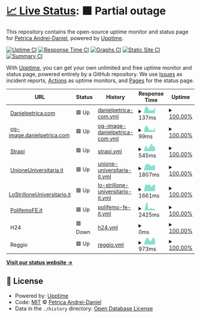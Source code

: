 # [📈 Live Status](https://uptime.danielpetrica.com): <!--live status--> **🟧 Partial outage**

This repository contains the open-source uptime monitor and status page for [Petrica Andrei-Daniel](https://danielpetrica.com), powered by [Upptime](https://github.com/upptime/upptime).

[![Uptime CI](https://github.com/danielpetrica/uptime/workflows/Uptime%20CI/badge.svg)](https://github.com/uptime/danielpetrica/actions?query=workflow%3A%22Uptime+CI%22)
[![Response Time CI](https://github.com/danielpetrica/uptime/workflows/Response%20Time%20CI/badge.svg)](https://github.com/danielpetrica/upptime/actions?query=workflow%3A%22Response+Time+CI%22)
[![Graphs CI](https://github.com/danielpetrica/uptime/workflows/Graphs%20CI/badge.svg)](https://github.com/danielpetrica/upptime/actions?query=workflow%3A%22Graphs+CI%22)
[![Static Site CI](https://github.com/danielpetrica/uptime/workflows/Static%20Site%20CI/badge.svg)](https://github.com/danielpetrica/uptime/actions?query=workflow%3A%22Static+Site+CI%22)
[![Summary CI](https://github.com/danielpetrica/uptime/workflows/Summary%20CI/badge.svg)](https://github.com/danielpetrica/uptime/actions?query=workflow%3A%22Summary+CI%22)

With [Upptime](https://upptime.js.org), you can get your own unlimited and free uptime monitor and status page, powered entirely by a GitHub repository. We use [Issues](https://github.com/danielpetrica/upptime/issues) as incident reports, [Actions](https://github.com/danielpetrica/upptime/actions) as uptime monitors, and [Pages](https://uptime.danielpetrica.com) for the status page.

<!--start: status pages-->
<!-- This summary is generated by Upptime (https://github.com/upptime/upptime) -->
<!-- Do not edit this manually, your changes will be overwritten -->
<!-- prettier-ignore -->
| URL | Status | History | Response Time | Uptime |
| --- | ------ | ------- | ------------- | ------ |
| <img alt="" src="https://favicons.githubusercontent.com/danielpetrica.com" height="13"> [Danielpetrica.com](https://danielpetrica.com) | 🟩 Up | [danielpetrica-com.yml](https://github.com/danielpetrica/uptime/commits/HEAD/history/danielpetrica-com.yml) | <details><summary><img alt="Response time graph" src="./graphs/danielpetrica-com/response-time-week.png" height="20"> 137ms</summary><br><a href="https://uptime.danielpetrica.com/history/danielpetrica-com"><img alt="Response time 139" src="https://img.shields.io/endpoint?url=https%3A%2F%2Fraw.githubusercontent.com%2Fdanielpetrica%2Fuptime%2FHEAD%2Fapi%2Fdanielpetrica-com%2Fresponse-time.json"></a><br><a href="https://uptime.danielpetrica.com/history/danielpetrica-com"><img alt="24-hour response time 142" src="https://img.shields.io/endpoint?url=https%3A%2F%2Fraw.githubusercontent.com%2Fdanielpetrica%2Fuptime%2FHEAD%2Fapi%2Fdanielpetrica-com%2Fresponse-time-day.json"></a><br><a href="https://uptime.danielpetrica.com/history/danielpetrica-com"><img alt="7-day response time 137" src="https://img.shields.io/endpoint?url=https%3A%2F%2Fraw.githubusercontent.com%2Fdanielpetrica%2Fuptime%2FHEAD%2Fapi%2Fdanielpetrica-com%2Fresponse-time-week.json"></a><br><a href="https://uptime.danielpetrica.com/history/danielpetrica-com"><img alt="30-day response time 172" src="https://img.shields.io/endpoint?url=https%3A%2F%2Fraw.githubusercontent.com%2Fdanielpetrica%2Fuptime%2FHEAD%2Fapi%2Fdanielpetrica-com%2Fresponse-time-month.json"></a><br><a href="https://uptime.danielpetrica.com/history/danielpetrica-com"><img alt="1-year response time 139" src="https://img.shields.io/endpoint?url=https%3A%2F%2Fraw.githubusercontent.com%2Fdanielpetrica%2Fuptime%2FHEAD%2Fapi%2Fdanielpetrica-com%2Fresponse-time-year.json"></a></details> | <details><summary><a href="https://uptime.danielpetrica.com/history/danielpetrica-com">100.00%</a></summary><a href="https://uptime.danielpetrica.com/history/danielpetrica-com"><img alt="All-time uptime 100.00%" src="https://img.shields.io/endpoint?url=https%3A%2F%2Fraw.githubusercontent.com%2Fdanielpetrica%2Fuptime%2FHEAD%2Fapi%2Fdanielpetrica-com%2Fuptime.json"></a><br><a href="https://uptime.danielpetrica.com/history/danielpetrica-com"><img alt="24-hour uptime 100.00%" src="https://img.shields.io/endpoint?url=https%3A%2F%2Fraw.githubusercontent.com%2Fdanielpetrica%2Fuptime%2FHEAD%2Fapi%2Fdanielpetrica-com%2Fuptime-day.json"></a><br><a href="https://uptime.danielpetrica.com/history/danielpetrica-com"><img alt="7-day uptime 100.00%" src="https://img.shields.io/endpoint?url=https%3A%2F%2Fraw.githubusercontent.com%2Fdanielpetrica%2Fuptime%2FHEAD%2Fapi%2Fdanielpetrica-com%2Fuptime-week.json"></a><br><a href="https://uptime.danielpetrica.com/history/danielpetrica-com"><img alt="30-day uptime 100.00%" src="https://img.shields.io/endpoint?url=https%3A%2F%2Fraw.githubusercontent.com%2Fdanielpetrica%2Fuptime%2FHEAD%2Fapi%2Fdanielpetrica-com%2Fuptime-month.json"></a><br><a href="https://uptime.danielpetrica.com/history/danielpetrica-com"><img alt="1-year uptime 100.00%" src="https://img.shields.io/endpoint?url=https%3A%2F%2Fraw.githubusercontent.com%2Fdanielpetrica%2Fuptime%2FHEAD%2Fapi%2Fdanielpetrica-com%2Fuptime-year.json"></a></details>
| <img alt="" src="https://favicons.githubusercontent.com/og-image.danielpetrica.com" height="13"> [og-image.danielpetrica.com](https://og-image.danielpetrica.com) | 🟩 Up | [og-image-danielpetrica-com.yml](https://github.com/danielpetrica/uptime/commits/HEAD/history/og-image-danielpetrica-com.yml) | <details><summary><img alt="Response time graph" src="./graphs/og-image-danielpetrica-com/response-time-week.png" height="20"> 99ms</summary><br><a href="https://uptime.danielpetrica.com/history/og-image-danielpetrica-com"><img alt="Response time 112" src="https://img.shields.io/endpoint?url=https%3A%2F%2Fraw.githubusercontent.com%2Fdanielpetrica%2Fuptime%2FHEAD%2Fapi%2Fog-image-danielpetrica-com%2Fresponse-time.json"></a><br><a href="https://uptime.danielpetrica.com/history/og-image-danielpetrica-com"><img alt="24-hour response time 94" src="https://img.shields.io/endpoint?url=https%3A%2F%2Fraw.githubusercontent.com%2Fdanielpetrica%2Fuptime%2FHEAD%2Fapi%2Fog-image-danielpetrica-com%2Fresponse-time-day.json"></a><br><a href="https://uptime.danielpetrica.com/history/og-image-danielpetrica-com"><img alt="7-day response time 99" src="https://img.shields.io/endpoint?url=https%3A%2F%2Fraw.githubusercontent.com%2Fdanielpetrica%2Fuptime%2FHEAD%2Fapi%2Fog-image-danielpetrica-com%2Fresponse-time-week.json"></a><br><a href="https://uptime.danielpetrica.com/history/og-image-danielpetrica-com"><img alt="30-day response time 144" src="https://img.shields.io/endpoint?url=https%3A%2F%2Fraw.githubusercontent.com%2Fdanielpetrica%2Fuptime%2FHEAD%2Fapi%2Fog-image-danielpetrica-com%2Fresponse-time-month.json"></a><br><a href="https://uptime.danielpetrica.com/history/og-image-danielpetrica-com"><img alt="1-year response time 112" src="https://img.shields.io/endpoint?url=https%3A%2F%2Fraw.githubusercontent.com%2Fdanielpetrica%2Fuptime%2FHEAD%2Fapi%2Fog-image-danielpetrica-com%2Fresponse-time-year.json"></a></details> | <details><summary><a href="https://uptime.danielpetrica.com/history/og-image-danielpetrica-com">100.00%</a></summary><a href="https://uptime.danielpetrica.com/history/og-image-danielpetrica-com"><img alt="All-time uptime 100.00%" src="https://img.shields.io/endpoint?url=https%3A%2F%2Fraw.githubusercontent.com%2Fdanielpetrica%2Fuptime%2FHEAD%2Fapi%2Fog-image-danielpetrica-com%2Fuptime.json"></a><br><a href="https://uptime.danielpetrica.com/history/og-image-danielpetrica-com"><img alt="24-hour uptime 100.00%" src="https://img.shields.io/endpoint?url=https%3A%2F%2Fraw.githubusercontent.com%2Fdanielpetrica%2Fuptime%2FHEAD%2Fapi%2Fog-image-danielpetrica-com%2Fuptime-day.json"></a><br><a href="https://uptime.danielpetrica.com/history/og-image-danielpetrica-com"><img alt="7-day uptime 100.00%" src="https://img.shields.io/endpoint?url=https%3A%2F%2Fraw.githubusercontent.com%2Fdanielpetrica%2Fuptime%2FHEAD%2Fapi%2Fog-image-danielpetrica-com%2Fuptime-week.json"></a><br><a href="https://uptime.danielpetrica.com/history/og-image-danielpetrica-com"><img alt="30-day uptime 100.00%" src="https://img.shields.io/endpoint?url=https%3A%2F%2Fraw.githubusercontent.com%2Fdanielpetrica%2Fuptime%2FHEAD%2Fapi%2Fog-image-danielpetrica-com%2Fuptime-month.json"></a><br><a href="https://uptime.danielpetrica.com/history/og-image-danielpetrica-com"><img alt="1-year uptime 100.00%" src="https://img.shields.io/endpoint?url=https%3A%2F%2Fraw.githubusercontent.com%2Fdanielpetrica%2Fuptime%2FHEAD%2Fapi%2Fog-image-danielpetrica-com%2Fuptime-year.json"></a></details>
| <img alt="" src="https://favicons.githubusercontent.com/strapi.padserver.xyz" height="13"> [Strapi](https://strapi.padserver.xyz/) | 🟩 Up | [strapi.yml](https://github.com/danielpetrica/uptime/commits/HEAD/history/strapi.yml) | <details><summary><img alt="Response time graph" src="./graphs/strapi/response-time-week.png" height="20"> 545ms</summary><br><a href="https://uptime.danielpetrica.com/history/strapi"><img alt="Response time 477" src="https://img.shields.io/endpoint?url=https%3A%2F%2Fraw.githubusercontent.com%2Fdanielpetrica%2Fuptime%2FHEAD%2Fapi%2Fstrapi%2Fresponse-time.json"></a><br><a href="https://uptime.danielpetrica.com/history/strapi"><img alt="24-hour response time 504" src="https://img.shields.io/endpoint?url=https%3A%2F%2Fraw.githubusercontent.com%2Fdanielpetrica%2Fuptime%2FHEAD%2Fapi%2Fstrapi%2Fresponse-time-day.json"></a><br><a href="https://uptime.danielpetrica.com/history/strapi"><img alt="7-day response time 545" src="https://img.shields.io/endpoint?url=https%3A%2F%2Fraw.githubusercontent.com%2Fdanielpetrica%2Fuptime%2FHEAD%2Fapi%2Fstrapi%2Fresponse-time-week.json"></a><br><a href="https://uptime.danielpetrica.com/history/strapi"><img alt="30-day response time 462" src="https://img.shields.io/endpoint?url=https%3A%2F%2Fraw.githubusercontent.com%2Fdanielpetrica%2Fuptime%2FHEAD%2Fapi%2Fstrapi%2Fresponse-time-month.json"></a><br><a href="https://uptime.danielpetrica.com/history/strapi"><img alt="1-year response time 440" src="https://img.shields.io/endpoint?url=https%3A%2F%2Fraw.githubusercontent.com%2Fdanielpetrica%2Fuptime%2FHEAD%2Fapi%2Fstrapi%2Fresponse-time-year.json"></a></details> | <details><summary><a href="https://uptime.danielpetrica.com/history/strapi">100.00%</a></summary><a href="https://uptime.danielpetrica.com/history/strapi"><img alt="All-time uptime 100.00%" src="https://img.shields.io/endpoint?url=https%3A%2F%2Fraw.githubusercontent.com%2Fdanielpetrica%2Fuptime%2FHEAD%2Fapi%2Fstrapi%2Fuptime.json"></a><br><a href="https://uptime.danielpetrica.com/history/strapi"><img alt="24-hour uptime 100.00%" src="https://img.shields.io/endpoint?url=https%3A%2F%2Fraw.githubusercontent.com%2Fdanielpetrica%2Fuptime%2FHEAD%2Fapi%2Fstrapi%2Fuptime-day.json"></a><br><a href="https://uptime.danielpetrica.com/history/strapi"><img alt="7-day uptime 100.00%" src="https://img.shields.io/endpoint?url=https%3A%2F%2Fraw.githubusercontent.com%2Fdanielpetrica%2Fuptime%2FHEAD%2Fapi%2Fstrapi%2Fuptime-week.json"></a><br><a href="https://uptime.danielpetrica.com/history/strapi"><img alt="30-day uptime 100.00%" src="https://img.shields.io/endpoint?url=https%3A%2F%2Fraw.githubusercontent.com%2Fdanielpetrica%2Fuptime%2FHEAD%2Fapi%2Fstrapi%2Fuptime-month.json"></a><br><a href="https://uptime.danielpetrica.com/history/strapi"><img alt="1-year uptime 100.00%" src="https://img.shields.io/endpoint?url=https%3A%2F%2Fraw.githubusercontent.com%2Fdanielpetrica%2Fuptime%2FHEAD%2Fapi%2Fstrapi%2Fuptime-year.json"></a></details>
| <img alt="" src="https://favicons.githubusercontent.com/www.unioneuniversitaria.it" height="13"> [UnioneUniversitaria.it](https://www.unioneuniversitaria.it) | 🟩 Up | [unione-universitaria-it.yml](https://github.com/danielpetrica/uptime/commits/HEAD/history/unione-universitaria-it.yml) | <details><summary><img alt="Response time graph" src="./graphs/unione-universitaria-it/response-time-week.png" height="20"> 1807ms</summary><br><a href="https://uptime.danielpetrica.com/history/unione-universitaria-it"><img alt="Response time 1647" src="https://img.shields.io/endpoint?url=https%3A%2F%2Fraw.githubusercontent.com%2Fdanielpetrica%2Fuptime%2FHEAD%2Fapi%2Funione-universitaria-it%2Fresponse-time.json"></a><br><a href="https://uptime.danielpetrica.com/history/unione-universitaria-it"><img alt="24-hour response time 2151" src="https://img.shields.io/endpoint?url=https%3A%2F%2Fraw.githubusercontent.com%2Fdanielpetrica%2Fuptime%2FHEAD%2Fapi%2Funione-universitaria-it%2Fresponse-time-day.json"></a><br><a href="https://uptime.danielpetrica.com/history/unione-universitaria-it"><img alt="7-day response time 1807" src="https://img.shields.io/endpoint?url=https%3A%2F%2Fraw.githubusercontent.com%2Fdanielpetrica%2Fuptime%2FHEAD%2Fapi%2Funione-universitaria-it%2Fresponse-time-week.json"></a><br><a href="https://uptime.danielpetrica.com/history/unione-universitaria-it"><img alt="30-day response time 1783" src="https://img.shields.io/endpoint?url=https%3A%2F%2Fraw.githubusercontent.com%2Fdanielpetrica%2Fuptime%2FHEAD%2Fapi%2Funione-universitaria-it%2Fresponse-time-month.json"></a><br><a href="https://uptime.danielpetrica.com/history/unione-universitaria-it"><img alt="1-year response time 1674" src="https://img.shields.io/endpoint?url=https%3A%2F%2Fraw.githubusercontent.com%2Fdanielpetrica%2Fuptime%2FHEAD%2Fapi%2Funione-universitaria-it%2Fresponse-time-year.json"></a></details> | <details><summary><a href="https://uptime.danielpetrica.com/history/unione-universitaria-it">100.00%</a></summary><a href="https://uptime.danielpetrica.com/history/unione-universitaria-it"><img alt="All-time uptime 100.00%" src="https://img.shields.io/endpoint?url=https%3A%2F%2Fraw.githubusercontent.com%2Fdanielpetrica%2Fuptime%2FHEAD%2Fapi%2Funione-universitaria-it%2Fuptime.json"></a><br><a href="https://uptime.danielpetrica.com/history/unione-universitaria-it"><img alt="24-hour uptime 100.00%" src="https://img.shields.io/endpoint?url=https%3A%2F%2Fraw.githubusercontent.com%2Fdanielpetrica%2Fuptime%2FHEAD%2Fapi%2Funione-universitaria-it%2Fuptime-day.json"></a><br><a href="https://uptime.danielpetrica.com/history/unione-universitaria-it"><img alt="7-day uptime 100.00%" src="https://img.shields.io/endpoint?url=https%3A%2F%2Fraw.githubusercontent.com%2Fdanielpetrica%2Fuptime%2FHEAD%2Fapi%2Funione-universitaria-it%2Fuptime-week.json"></a><br><a href="https://uptime.danielpetrica.com/history/unione-universitaria-it"><img alt="30-day uptime 100.00%" src="https://img.shields.io/endpoint?url=https%3A%2F%2Fraw.githubusercontent.com%2Fdanielpetrica%2Fuptime%2FHEAD%2Fapi%2Funione-universitaria-it%2Fuptime-month.json"></a><br><a href="https://uptime.danielpetrica.com/history/unione-universitaria-it"><img alt="1-year uptime 100.00%" src="https://img.shields.io/endpoint?url=https%3A%2F%2Fraw.githubusercontent.com%2Fdanielpetrica%2Fuptime%2FHEAD%2Fapi%2Funione-universitaria-it%2Fuptime-year.json"></a></details>
| <img alt="" src="https://favicons.githubusercontent.com/www.lostrilloneuniversitario.it" height="13"> [LoStrilloneUniversitario.it](https://www.lostrilloneuniversitario.it/) | 🟩 Up | [lo-strillone-universitario-it.yml](https://github.com/danielpetrica/uptime/commits/HEAD/history/lo-strillone-universitario-it.yml) | <details><summary><img alt="Response time graph" src="./graphs/lo-strillone-universitario-it/response-time-week.png" height="20"> 1661ms</summary><br><a href="https://uptime.danielpetrica.com/history/lo-strillone-universitario-it"><img alt="Response time 1743" src="https://img.shields.io/endpoint?url=https%3A%2F%2Fraw.githubusercontent.com%2Fdanielpetrica%2Fuptime%2FHEAD%2Fapi%2Flo-strillone-universitario-it%2Fresponse-time.json"></a><br><a href="https://uptime.danielpetrica.com/history/lo-strillone-universitario-it"><img alt="24-hour response time 1900" src="https://img.shields.io/endpoint?url=https%3A%2F%2Fraw.githubusercontent.com%2Fdanielpetrica%2Fuptime%2FHEAD%2Fapi%2Flo-strillone-universitario-it%2Fresponse-time-day.json"></a><br><a href="https://uptime.danielpetrica.com/history/lo-strillone-universitario-it"><img alt="7-day response time 1661" src="https://img.shields.io/endpoint?url=https%3A%2F%2Fraw.githubusercontent.com%2Fdanielpetrica%2Fuptime%2FHEAD%2Fapi%2Flo-strillone-universitario-it%2Fresponse-time-week.json"></a><br><a href="https://uptime.danielpetrica.com/history/lo-strillone-universitario-it"><img alt="30-day response time 1591" src="https://img.shields.io/endpoint?url=https%3A%2F%2Fraw.githubusercontent.com%2Fdanielpetrica%2Fuptime%2FHEAD%2Fapi%2Flo-strillone-universitario-it%2Fresponse-time-month.json"></a><br><a href="https://uptime.danielpetrica.com/history/lo-strillone-universitario-it"><img alt="1-year response time 1699" src="https://img.shields.io/endpoint?url=https%3A%2F%2Fraw.githubusercontent.com%2Fdanielpetrica%2Fuptime%2FHEAD%2Fapi%2Flo-strillone-universitario-it%2Fresponse-time-year.json"></a></details> | <details><summary><a href="https://uptime.danielpetrica.com/history/lo-strillone-universitario-it">100.00%</a></summary><a href="https://uptime.danielpetrica.com/history/lo-strillone-universitario-it"><img alt="All-time uptime 100.00%" src="https://img.shields.io/endpoint?url=https%3A%2F%2Fraw.githubusercontent.com%2Fdanielpetrica%2Fuptime%2FHEAD%2Fapi%2Flo-strillone-universitario-it%2Fuptime.json"></a><br><a href="https://uptime.danielpetrica.com/history/lo-strillone-universitario-it"><img alt="24-hour uptime 100.00%" src="https://img.shields.io/endpoint?url=https%3A%2F%2Fraw.githubusercontent.com%2Fdanielpetrica%2Fuptime%2FHEAD%2Fapi%2Flo-strillone-universitario-it%2Fuptime-day.json"></a><br><a href="https://uptime.danielpetrica.com/history/lo-strillone-universitario-it"><img alt="7-day uptime 100.00%" src="https://img.shields.io/endpoint?url=https%3A%2F%2Fraw.githubusercontent.com%2Fdanielpetrica%2Fuptime%2FHEAD%2Fapi%2Flo-strillone-universitario-it%2Fuptime-week.json"></a><br><a href="https://uptime.danielpetrica.com/history/lo-strillone-universitario-it"><img alt="30-day uptime 100.00%" src="https://img.shields.io/endpoint?url=https%3A%2F%2Fraw.githubusercontent.com%2Fdanielpetrica%2Fuptime%2FHEAD%2Fapi%2Flo-strillone-universitario-it%2Fuptime-month.json"></a><br><a href="https://uptime.danielpetrica.com/history/lo-strillone-universitario-it"><img alt="1-year uptime 100.00%" src="https://img.shields.io/endpoint?url=https%3A%2F%2Fraw.githubusercontent.com%2Fdanielpetrica%2Fuptime%2FHEAD%2Fapi%2Flo-strillone-universitario-it%2Fuptime-year.json"></a></details>
| <img alt="" src="https://favicons.githubusercontent.com/polifemofe.it" height="13"> [PolifemoFE.it](https://polifemoFe.it/) | 🟩 Up | [polifemo-fe-it.yml](https://github.com/danielpetrica/uptime/commits/HEAD/history/polifemo-fe-it.yml) | <details><summary><img alt="Response time graph" src="./graphs/polifemo-fe-it/response-time-week.png" height="20"> 2425ms</summary><br><a href="https://uptime.danielpetrica.com/history/polifemo-fe-it"><img alt="Response time 1391" src="https://img.shields.io/endpoint?url=https%3A%2F%2Fraw.githubusercontent.com%2Fdanielpetrica%2Fuptime%2FHEAD%2Fapi%2Fpolifemo-fe-it%2Fresponse-time.json"></a><br><a href="https://uptime.danielpetrica.com/history/polifemo-fe-it"><img alt="24-hour response time 1242" src="https://img.shields.io/endpoint?url=https%3A%2F%2Fraw.githubusercontent.com%2Fdanielpetrica%2Fuptime%2FHEAD%2Fapi%2Fpolifemo-fe-it%2Fresponse-time-day.json"></a><br><a href="https://uptime.danielpetrica.com/history/polifemo-fe-it"><img alt="7-day response time 2425" src="https://img.shields.io/endpoint?url=https%3A%2F%2Fraw.githubusercontent.com%2Fdanielpetrica%2Fuptime%2FHEAD%2Fapi%2Fpolifemo-fe-it%2Fresponse-time-week.json"></a><br><a href="https://uptime.danielpetrica.com/history/polifemo-fe-it"><img alt="30-day response time 1498" src="https://img.shields.io/endpoint?url=https%3A%2F%2Fraw.githubusercontent.com%2Fdanielpetrica%2Fuptime%2FHEAD%2Fapi%2Fpolifemo-fe-it%2Fresponse-time-month.json"></a><br><a href="https://uptime.danielpetrica.com/history/polifemo-fe-it"><img alt="1-year response time 1391" src="https://img.shields.io/endpoint?url=https%3A%2F%2Fraw.githubusercontent.com%2Fdanielpetrica%2Fuptime%2FHEAD%2Fapi%2Fpolifemo-fe-it%2Fresponse-time-year.json"></a></details> | <details><summary><a href="https://uptime.danielpetrica.com/history/polifemo-fe-it">100.00%</a></summary><a href="https://uptime.danielpetrica.com/history/polifemo-fe-it"><img alt="All-time uptime 100.00%" src="https://img.shields.io/endpoint?url=https%3A%2F%2Fraw.githubusercontent.com%2Fdanielpetrica%2Fuptime%2FHEAD%2Fapi%2Fpolifemo-fe-it%2Fuptime.json"></a><br><a href="https://uptime.danielpetrica.com/history/polifemo-fe-it"><img alt="24-hour uptime 100.00%" src="https://img.shields.io/endpoint?url=https%3A%2F%2Fraw.githubusercontent.com%2Fdanielpetrica%2Fuptime%2FHEAD%2Fapi%2Fpolifemo-fe-it%2Fuptime-day.json"></a><br><a href="https://uptime.danielpetrica.com/history/polifemo-fe-it"><img alt="7-day uptime 100.00%" src="https://img.shields.io/endpoint?url=https%3A%2F%2Fraw.githubusercontent.com%2Fdanielpetrica%2Fuptime%2FHEAD%2Fapi%2Fpolifemo-fe-it%2Fuptime-week.json"></a><br><a href="https://uptime.danielpetrica.com/history/polifemo-fe-it"><img alt="30-day uptime 100.00%" src="https://img.shields.io/endpoint?url=https%3A%2F%2Fraw.githubusercontent.com%2Fdanielpetrica%2Fuptime%2FHEAD%2Fapi%2Fpolifemo-fe-it%2Fuptime-month.json"></a><br><a href="https://uptime.danielpetrica.com/history/polifemo-fe-it"><img alt="1-year uptime 100.00%" src="https://img.shields.io/endpoint?url=https%3A%2F%2Fraw.githubusercontent.com%2Fdanielpetrica%2Fuptime%2FHEAD%2Fapi%2Fpolifemo-fe-it%2Fuptime-year.json"></a></details>
| <img alt="" src="https://favicons.githubusercontent.com/null" height="13"> H24 | 🟥 Down | [h24.yml](https://github.com/danielpetrica/uptime/commits/HEAD/history/h24.yml) | <details><summary><img alt="Response time graph" src="./graphs/h24/response-time-week.png" height="20"> 0ms</summary><br><a href="https://uptime.danielpetrica.com/history/h24"><img alt="Response time 817" src="https://img.shields.io/endpoint?url=https%3A%2F%2Fraw.githubusercontent.com%2Fdanielpetrica%2Fuptime%2FHEAD%2Fapi%2Fh24%2Fresponse-time.json"></a><br><a href="https://uptime.danielpetrica.com/history/h24"><img alt="24-hour response time 0" src="https://img.shields.io/endpoint?url=https%3A%2F%2Fraw.githubusercontent.com%2Fdanielpetrica%2Fuptime%2FHEAD%2Fapi%2Fh24%2Fresponse-time-day.json"></a><br><a href="https://uptime.danielpetrica.com/history/h24"><img alt="7-day response time 0" src="https://img.shields.io/endpoint?url=https%3A%2F%2Fraw.githubusercontent.com%2Fdanielpetrica%2Fuptime%2FHEAD%2Fapi%2Fh24%2Fresponse-time-week.json"></a><br><a href="https://uptime.danielpetrica.com/history/h24"><img alt="30-day response time 0" src="https://img.shields.io/endpoint?url=https%3A%2F%2Fraw.githubusercontent.com%2Fdanielpetrica%2Fuptime%2FHEAD%2Fapi%2Fh24%2Fresponse-time-month.json"></a><br><a href="https://uptime.danielpetrica.com/history/h24"><img alt="1-year response time 798" src="https://img.shields.io/endpoint?url=https%3A%2F%2Fraw.githubusercontent.com%2Fdanielpetrica%2Fuptime%2FHEAD%2Fapi%2Fh24%2Fresponse-time-year.json"></a></details> | <details><summary><a href="https://uptime.danielpetrica.com/history/h24">100.00%</a></summary><a href="https://uptime.danielpetrica.com/history/h24"><img alt="All-time uptime 100.00%" src="https://img.shields.io/endpoint?url=https%3A%2F%2Fraw.githubusercontent.com%2Fdanielpetrica%2Fuptime%2FHEAD%2Fapi%2Fh24%2Fuptime.json"></a><br><a href="https://uptime.danielpetrica.com/history/h24"><img alt="24-hour uptime 100.00%" src="https://img.shields.io/endpoint?url=https%3A%2F%2Fraw.githubusercontent.com%2Fdanielpetrica%2Fuptime%2FHEAD%2Fapi%2Fh24%2Fuptime-day.json"></a><br><a href="https://uptime.danielpetrica.com/history/h24"><img alt="7-day uptime 100.00%" src="https://img.shields.io/endpoint?url=https%3A%2F%2Fraw.githubusercontent.com%2Fdanielpetrica%2Fuptime%2FHEAD%2Fapi%2Fh24%2Fuptime-week.json"></a><br><a href="https://uptime.danielpetrica.com/history/h24"><img alt="30-day uptime 100.00%" src="https://img.shields.io/endpoint?url=https%3A%2F%2Fraw.githubusercontent.com%2Fdanielpetrica%2Fuptime%2FHEAD%2Fapi%2Fh24%2Fuptime-month.json"></a><br><a href="https://uptime.danielpetrica.com/history/h24"><img alt="1-year uptime 100.00%" src="https://img.shields.io/endpoint?url=https%3A%2F%2Fraw.githubusercontent.com%2Fdanielpetrica%2Fuptime%2FHEAD%2Fapi%2Fh24%2Fuptime-year.json"></a></details>
| <img alt="" src="https://favicons.githubusercontent.com/null" height="13"> Reggio | 🟩 Up | [reggio.yml](https://github.com/danielpetrica/uptime/commits/HEAD/history/reggio.yml) | <details><summary><img alt="Response time graph" src="./graphs/reggio/response-time-week.png" height="20"> 973ms</summary><br><a href="https://uptime.danielpetrica.com/history/reggio"><img alt="Response time 869" src="https://img.shields.io/endpoint?url=https%3A%2F%2Fraw.githubusercontent.com%2Fdanielpetrica%2Fuptime%2FHEAD%2Fapi%2Freggio%2Fresponse-time.json"></a><br><a href="https://uptime.danielpetrica.com/history/reggio"><img alt="24-hour response time 1069" src="https://img.shields.io/endpoint?url=https%3A%2F%2Fraw.githubusercontent.com%2Fdanielpetrica%2Fuptime%2FHEAD%2Fapi%2Freggio%2Fresponse-time-day.json"></a><br><a href="https://uptime.danielpetrica.com/history/reggio"><img alt="7-day response time 973" src="https://img.shields.io/endpoint?url=https%3A%2F%2Fraw.githubusercontent.com%2Fdanielpetrica%2Fuptime%2FHEAD%2Fapi%2Freggio%2Fresponse-time-week.json"></a><br><a href="https://uptime.danielpetrica.com/history/reggio"><img alt="30-day response time 915" src="https://img.shields.io/endpoint?url=https%3A%2F%2Fraw.githubusercontent.com%2Fdanielpetrica%2Fuptime%2FHEAD%2Fapi%2Freggio%2Fresponse-time-month.json"></a><br><a href="https://uptime.danielpetrica.com/history/reggio"><img alt="1-year response time 871" src="https://img.shields.io/endpoint?url=https%3A%2F%2Fraw.githubusercontent.com%2Fdanielpetrica%2Fuptime%2FHEAD%2Fapi%2Freggio%2Fresponse-time-year.json"></a></details> | <details><summary><a href="https://uptime.danielpetrica.com/history/reggio">100.00%</a></summary><a href="https://uptime.danielpetrica.com/history/reggio"><img alt="All-time uptime 100.00%" src="https://img.shields.io/endpoint?url=https%3A%2F%2Fraw.githubusercontent.com%2Fdanielpetrica%2Fuptime%2FHEAD%2Fapi%2Freggio%2Fuptime.json"></a><br><a href="https://uptime.danielpetrica.com/history/reggio"><img alt="24-hour uptime 100.00%" src="https://img.shields.io/endpoint?url=https%3A%2F%2Fraw.githubusercontent.com%2Fdanielpetrica%2Fuptime%2FHEAD%2Fapi%2Freggio%2Fuptime-day.json"></a><br><a href="https://uptime.danielpetrica.com/history/reggio"><img alt="7-day uptime 100.00%" src="https://img.shields.io/endpoint?url=https%3A%2F%2Fraw.githubusercontent.com%2Fdanielpetrica%2Fuptime%2FHEAD%2Fapi%2Freggio%2Fuptime-week.json"></a><br><a href="https://uptime.danielpetrica.com/history/reggio"><img alt="30-day uptime 100.00%" src="https://img.shields.io/endpoint?url=https%3A%2F%2Fraw.githubusercontent.com%2Fdanielpetrica%2Fuptime%2FHEAD%2Fapi%2Freggio%2Fuptime-month.json"></a><br><a href="https://uptime.danielpetrica.com/history/reggio"><img alt="1-year uptime 100.00%" src="https://img.shields.io/endpoint?url=https%3A%2F%2Fraw.githubusercontent.com%2Fdanielpetrica%2Fuptime%2FHEAD%2Fapi%2Freggio%2Fuptime-year.json"></a></details>

<!--end: status pages-->

[**Visit our status website →**](https://uptime.danielpetrica.com)

## 📄 License

- Powered by: [Upptime](https://github.com/upptime/upptime)
- Code: [MIT](./LICENSE) © [Petrica Andrei-Daniel](https://danielpetrica.com)
- Data in the `./history` directory: [Open Database License](https://opendatacommons.org/licenses/odbl/1-0/)
